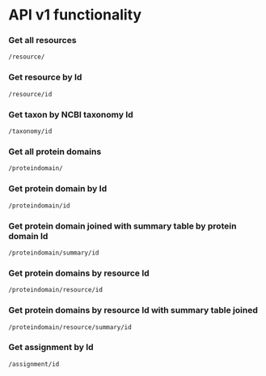 # API v1 functionality
### Get all resources
<code>/resource/</code>
### Get resource by Id
<code>/resource/id</code>
### Get taxon by NCBI taxonomy Id
<code>/taxonomy/id</code>
### Get all protein domains
<code>/proteindomain/</code>
### Get protein domain by Id
<code>/proteindomain/id</code>
### Get protein domain joined with summary table by protein domain Id
<code>/proteindomain/summary/id</code>
### Get protein domains by resource Id
<code>/proteindomain/resource/id</code>
### Get protein domains by resource Id with summary table joined
<code>/proteindomain/resource/summary/id</code>
### Get assignment by Id
<code>/assignment/id</code>
